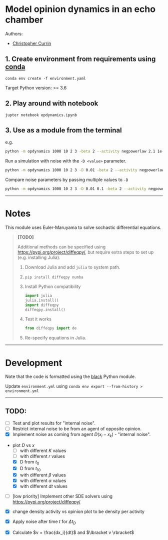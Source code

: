 # Model opinion dynamics in an echo chamber

Authors: 
- [Christopher Currin](https://chriscurrin.com)

## 1. Create environment from requirements using [conda](https://docs.conda.io/en/latest/)

`conda env create -f environment.yaml`

Target Python version: >= 3.6

## 2. Play around with notebook

`jupter notebook opdynamics.ipynb`

## 3. Use as a module from the terminal

e.g.
 
```bash
python -m opdynamics 1000 10 2 3 -beta 2 --activity negpowerlaw 2.1 1e-2 -r 0.5 -T 10 --plot summary --save -v
```
Run a simulation with noise with the ``-D <value>`` parameter.
```bash
python -m opdynamics 1000 10 2 3 -D 0.01 -beta 2 --activity negpowerlaw 2.1 1e-2 -r 0.5 -T 10 --plot summary --save -v
```
Compare noise parameters by passing multiple values to ``-D``
```bash
python -m opdynamics 1000 10 2 3 -D 0.01 0.1 -beta 2 --activity negpowerlaw 2.1 1e-2 -r 0.5 -T 10 --plot summary --save -v
```

---
# Notes
This module uses Euler-Maruyama to solve sochastic differential equations.

> **[TODO]**
>
>    Additional methods can be specified using https://pypi.org/project/diffeqpy/, but require extra steps to set up (e.g. installing Julia).
>   
>    1. Download Julia and add `julia` to system path.
>    2. `pip install diffeqpy numba`
>    
>    3. Install Python compatibility
>       ```python
>       import julia
>       julia.install()
>       import diffeqpy
>       diffeqpy.install()
>       ```
>   4. Test it works
>      ```python
>      from diffeqpy import de
>      ```
>      
>   5. Re-specify equations in Julia.

---
# Development

Note that the code is formatted using the [black](https://pypi.org/project/black/) Python module.

Update `environment.yml` using `conda env export --from-history > environment.yml`

---
## TODO:
- [ ] Test and plot results for "internal noise".
- [ ] Restrict internal noise to be from an agent of opposite opinion.
- [x] Implement noise as coming from agent $D(x_i - x_k)$ - "internal noise".
* plot $D$ vs $x$
    - [ ] with different $K$ values
    - [ ] with different $r$ values
    - [x] D from $t_0$
    - [x] D from $t_10$
    - [x] with different $\beta$ values
    - [x] with different $\alpha$ values
    - [x] with different $dt$ values
- [ ] [low priority] Implement other SDE solvers using https://pypi.org/project/diffeqpy/
- [x] change density activity vs opinion plot to be density per activity
- [x] Apply noise after time $t$ for $\Delta t_D$
- [x] Calculate $v = \frac{dx_i}{dt}$ and $\lbracket v \rbracket$


